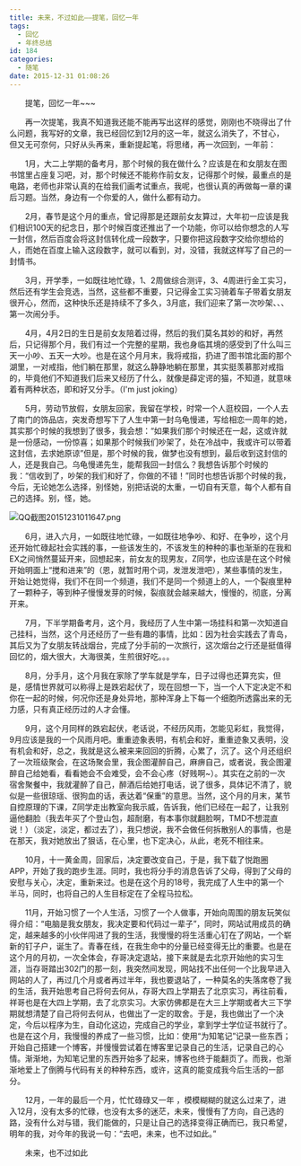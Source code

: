 ```yaml
---
title: 未来，不过如此——提笔，回忆一年
tags:
  - 回忆
  - 年终总结
id: 184
categories:
  - 随笔
date: 2015-12-31 01:08:26
---
```


&emsp;&emsp;提笔，回忆一年~~~

&emsp;&emsp;再一次提笔，我真不知道我还能不能再写出这样的感觉，刚刚也不晓得出了什么问题，我写好的文章，我已经回忆到12月的这一年，就这么消失了，不甘心，但又无可奈何，只好从头再来，重新提起笔，将思绪，再一次回到，一年前：

<!--more-->
&emsp;&emsp;1月，大二上学期的备考月，那个时候的我在做什么？应该是在和女朋友在图书馆里占座复习吧，对，那个时候还不能称作前女友，记得那个时候，最重点的是电路，老师也非常认真的在给我们画考试重点，我呢，也很认真的再做每一章的课后习题。当然，身边有一个你爱的人，做什么都有动力。

&emsp;&emsp;2月，春节是这个月的重点，曾记得那是还跟前女友算过，大年初一应该是我们相识100天的纪念日，那个时候百度还推出了一个功能，你可以给你想念的人写一封信，然后百度会将这封信转化成一段数字，只要你把这段数字交给你想给的人，而她在百度上输入这段数字，就可以看到，对，没错，我就这样写了自己的一封情书。

&emsp;&emsp;3月，开学季，一如既往地忙碌，1、2周做综合测评，3、4周进行金工实习，然后还有学生会竞选，当然，这些都不重要，只记得金工实习骑着车子带着女朋友很开心，然而，这种快乐还是持续不了多久，3月底，我们迎来了第一次吵架、、、第一次闹分手。

&emsp;&emsp;4月，4月2日的生日是前女友陪着过得，然后的我们莫名其妙的和好，再然后，只记得那个月，我们有过一个完整的星期，我也身临其境的感受到了什么叫三天一小吵、五天一大吵。也是在这个月月末，我将戒指，扔进了图书馆北面的那个湖里，一对戒指，他们躺在那里，就这么静静地躺在那里，其实挺羡慕那对戒指的，毕竟他们不知道我们后来又经历了什么，就像是薛定谔的猫，不知道，就意味着有两种状态，即和好又分手。（I&#39;m just joking）

&emsp;&emsp;5月，劳动节放假，女朋友回家，我留在学校，时常一个人逛校园，一个人去了南门的饰品店，突发奇想写下了人生中第一封乌龟慢递，写给相恋一周年的她，其实那个时候的我想到了很多，我会想：“如果我们那个时候还在一起，这或许就是一份感动，一份惊喜；如果那个时候我们吵架了，处在冷战中，我或许可以带着这封信，去求她原谅”但是，那个时候的我，做梦也没有想到，最后收到这封信的人，还是我自己。乌龟慢递先生，能帮我回一封信么？我想告诉那个时候的我：“信收到了，吵架的我们和好了，你做的不错！”同时也想告诉那个时候的我，今后，无论她怎么选择，别怪她，别把话说的太重，一切自有天意，每个人都有自己的选择。别，怪，她。

![](http://youthliuxi.cn/wp-content/uploads/2015/12/QQ截图20151231011647.jpg "QQ截图20151231011647.png")

&emsp;&emsp;6月，进入六月，一如既往地忙碌，一如既往地争吵、和好、在争吵，这个月还开始忙碌起社会实践的事，一些该发生的，不该发生的种种的事也渐渐的在我和EX之间悄然蔓延开来，回想起来，前女友的现男友，Z同学，也应该是在这个时候开始明面上“搅和进来”的（恩，就暂时用个词，发泄发泄吧），某些事情的发生，开始让她觉得，我们不在同一个频道，我们不是同一个频道上的人，一个裂痕里种了一颗种子，等到种子慢慢发芽的时候，裂痕就会越来越大，慢慢的，彻底，分离开来。

&emsp;&emsp;7月，下半学期备考月，这个月，我经历了人生中第一场挂科和第一次知道自己挂科，当然，这个月还经历了一些有趣的事情，比如：因为社会实践去了青岛，其后又为了女朋友转战烟台，完成了分手前的一次旅行，这次烟台之行还是挺值得回忆的，烟大很大，大海很美，生煎很好吃。。。

&emsp;&emsp;8月，分手月，这个月我在家除了学车就是学车，日子过得也还算充实，但是，感情世界就可以称得上是跌宕起伏了，现在回想一下，当一个人下定决定不和你在一起的时候，何况你还是身处异地，那种浑身上下每一个细胞所透露出来的无力感，只有真正经历过的人才会懂。

&emsp;&emsp;9月，这个月同样的跌宕起伏，老话说，不经历风雨，怎能见彩虹，我觉得，9月应该是我的一个风雨月吧。重重迹象表明，有机会和好，重重迹象又表明，没有机会和好，总之，我就是这么被来来回回的折腾，心累了，沉了。这个月还组织了一次班级聚会，在这场聚会里，我企图灌醉自己，麻痹自己，或者说，我企图灌醉自己给她看，看看她会不会难受，会不会心疼（好贱啊~）。其实在之前的一次宿舍聚餐中，我就灌醉了自己，醉酒后给她打电话，说了很多，具体记不清了，貌似是一些很琼瑶、很狗血的话，表达着“保重”的意思。当然，这个月的月末，某节自控原理的下课，Z同学走出教室向我示威，告诉我，他们已经在一起了，让我别逼他翻脸（我去年买了个登山包，超耐磨，有本事你就翻脸啊，TMD不想混直说！）（淡定，淡定，都过去了），我只想说，我不会做任何拆散别人的事情，也是在那天，我对她放出了狠话，在心里，也下定决心，从此，老死不相往来。

&emsp;&emsp;10月，十一黄金周，回家后，决定要改变自己，于是，我下载了悦跑圈APP，开始了我的跑步生涯。同时，我也将分手的消息告诉了父母，得到了父母的安慰与关心，决定，重新来过。也是在这个月的18号，我完成了人生中的第一个半马，同时，也将自己的人生目标定在了全程马拉松。

&emsp;&emsp;11月，开始习惯了一个人生活，习惯了一个人做事，开始向周围的朋友玩笑似得介绍：“电脑是我女朋友，我决定要和代码过一辈子”，同时，网站试用成员的确定，越来越多的小伙伴闯进了我的生活，我慢慢的将生活重心钉在了网站，一个崭新的钉子户，诞生了。青春在线，在我生命中的分量已经变得无比的重要。也是在这个月的月初，一次全体会，存哥决定退站，接下来就是去北京开始他的实习生涯，当存哥踏出302门的那一刻，我突然间发现，网站找不出任何一个比我早进入网站的人了，再过几个月或者再过半年，我也要退站了，一种莫名的失落席卷了我的生活，我开始思考自己将何去何从，存哥大四上学期去了北京实习，再往前看，祥哥也是在大四上学期，去了北京实习。大家仿佛都是在大三上学期或者大三下学期就想清楚了自己将何去何从，也做出了一定的取舍。于是，我也做出了一个决定，今后以程序为生，自动化这边，完成自己的学业，拿到学士学位证书就行了。也是在这个月，我慢慢的养成了一些习惯，比如：使用“为知笔记”记录一些东西；开始自己搭建一个博客，并慢慢尝试着在博客里记录自己的生活，记录自己的心情。渐渐地，为知笔记里的东西开始多了起来，博客也终于能翻页了。而我，也渐渐地爱上了倒腾与代码有关的种种东西，或许，这真的能变成我今后生活的一部分。

&emsp;&emsp;12月，一年的最后一个月，忙忙碌碌又一年 ，模模糊糊的就这么过来了，进入12月，没有太多的忙碌，也没有太多的迷茫，未来，慢慢有了方向，自己选的路，没有什么对与错，我们能做的，只是让自己的选择变得正确而已，我只希望，明年的我，对今年的我说一句：“去吧，未来，也不过如此。”

&emsp;&emsp;未来，也不过如此